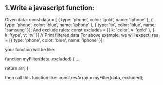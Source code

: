 ## 1.Write a javascript function:
Given data:
const data = [
  { type: 'phone', color: 'gold', name: 'iphone' },
  { type: 'phone', color: 'blue', name: 'iphone' },
  { type: 'tv', color: 'blue', name: 'samsung' }];
And exclude rules:
const excludes = [{ k: 'color', v: 'gold' }, { k: 'type', v: 'tv' }]
// Print filtered data
For above example, we will expect:
res = [{ type: 'phone', color: 'blue', name: 'iphone' }];

your function will be like:

function myFilter(data, excluded) {
  ...

  return arr;
}

then call this function like:
const resArray = myFilter(data, excluded);
